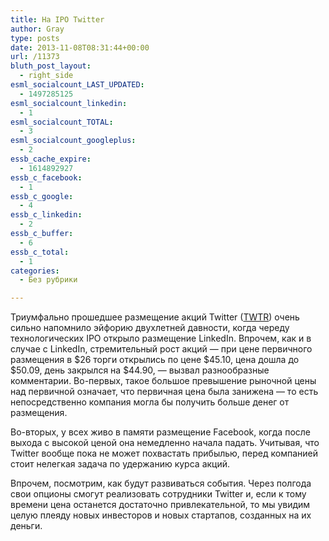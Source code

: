 ```yaml
---
title: На IPO Twitter
author: Gray
type: posts
date: 2013-11-08T08:31:44+00:00
url: /11373
bluth_post_layout:
  - right_side
esml_socialcount_LAST_UPDATED:
  - 1497285125
esml_socialcount_linkedin:
  - 1
esml_socialcount_TOTAL:
  - 3
esml_socialcount_googleplus:
  - 2
essb_cache_expire:
  - 1614892927
essb_c_facebook:
  - 1
essb_c_google:
  - 4
essb_c_linkedin:
  - 2
essb_c_buffer:
  - 6
essb_c_total:
  - 1
categories:
  - Без рубрики

---
```








Триумфально прошедшее размещение акций Twitter (<a href="http://finance.yahoo.com/q;_ylt=Ai04vFkZoHrBmWw3plQwQC6iuYdG;_ylu=X3oDMTBxdGVyNzJxBHNlYwNVSCAzIERlc2t0b3AgU2VhcmNoIDEx;_ylg=X3oDMTBwMG1nNWhiBGxhbmcDZW4tVVMEcHQDMgR0ZXN0A2dzNTk-;_ylv=3?uhb=uhb2&fr=uh3_finance_vert_gs&type=2button&s=TWTR%2C" target="_blank">TWTR</a>) очень сильно напомнило эйфорию двухлетней давности, когда череду технологических IPO открыло размещение LinkedIn. Впрочем, как и в случае с LinkedIn, стремительный рост акций — при цене первичного размещения в $26 торги открылись по цене $45.10, цена дошла до $50.09, день закрылся на $44.90, — вызвал разнообразные комментарии. Во-первых, такое большое превышение рыночной цены над первичной означает, что первичная цена была занижена — то есть непосредственно компания могла бы получить больше денег от размещения.

Во-вторых, у всех живо в памяти размещение Facebook, когда после выхода с высокой ценой она немедленно начала падать. Учитывая, что Twitter вообще пока не может похвастать прибылью, перед компанией стоит нелегкая задача по удержанию курса акций.

Впрочем, посмотрим, как будут развиваться события. Через полгода свои опционы смогут реализовать сотрудники Twitter и, если к тому времени цена останется достаточно привлекательной, то мы увидим целую плеяду новых инвесторов и новых стартапов, созданных на их деньги.